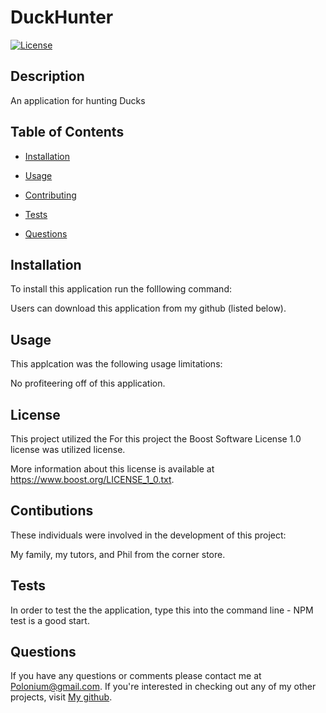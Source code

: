 # DuckHunter


[![License](https://img.shields.io/badge/License-Boost_1.0-lightblue.svg)](https://www.boost.org/LICENSE_1_0.txt)
    
## Description
    
An application for hunting Ducks
    
## Table of Contents
 
* [Installation](#Installation) 
    
* [Usage](#Usage)
    
* [Contributing](#Contributing)
    
* [Tests](#Tests)
    
* [Questions](#Questions)
    
## Installation
    
To install this application run the folllowing command:
    
Users can download this application from my github (listed below).
    
## Usage
    
This applcation was the following usage limitations:

No profiteering off of this application.

## License

This project utilized the For this project the Boost Software License 1.0 license was utilized license. 

More information about this license is available at https://www.boost.org/LICENSE_1_0.txt.
    
## Contibutions
    
These individuals were involved in the development of this project:

My family, my tutors, and Phil from the corner store. 
    
## Tests
    
In order to test the the application, type this into the command line - NPM test is a good start. 
    
## Questions
  
If you have any questions or comments please contact me at [Polonium@gmail.com](Polonium@gmail.com). If you're interested in checking out any of my other projects, visit [My github](http://github.com/Variegatedhuman).
 
